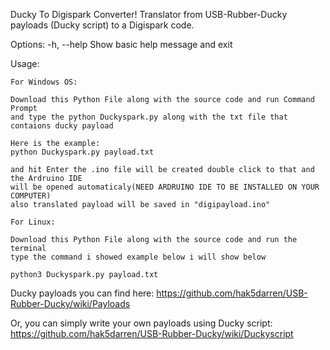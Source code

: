Ducky To Digispark Converter!
Translator from USB-Rubber-Ducky payloads (Ducky script) to a Digispark code.

Options:
  -h, --help            Show basic help message and exit

Usage:

    For Windows OS:
    
    Download this Python File along with the source code and run Command Prompt
    and type the python Duckyspark.py along with the txt file that contaions ducky payload
    
    Here is the example:
    python Duckyspark.py payload.txt
    
    and hit Enter the .ino file will be created double click to that and the Ardruino IDE
    will be opened automaticaly(NEED ARDRUINO IDE TO BE INSTALLED ON YOUR COMPUTER)
    also translated payload will be saved in "digipayload.ino"

    For Linux:
	
    Download this Python File along with the source code and run the terminal
    type the command i showed example below i will show below
    
    python3 Duckyspark.py payload.txt
    
Ducky payloads you can find here:
https://github.com/hak5darren/USB-Rubber-Ducky/wiki/Payloads

Or, you can simply write your own payloads using Ducky script:
https://github.com/hak5darren/USB-Rubber-Ducky/wiki/Duckyscript
